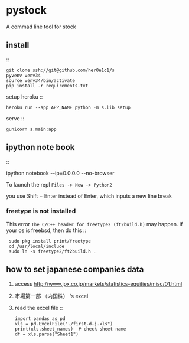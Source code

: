 
# pystock

A commad line tool for stock

## install
::

    git clone ssh://git@github.com/her0e1c1/s
    pyvenv venv34
	source venv34/bin/activate
	pip install -r requirements.txt

setup heroku ::

    heroku run --app APP_NAME python -m s.lib setup

serve ::

    gunicorn s.main:app

## ipython note book
::

   ipython notebook --ip=0.0.0.0 --no-browser

To launch the repl
    `Files -> New -> Python2`

you use Shift + Enter instead of Enter, which inputs a new line break

### freetype is not installed
This error ``The C/C++ header for freetype2 (ft2build.h)`` may happen.
if your os is freebsd, then do this ::

     sudo pkg install print/freetype
     cd /usr/local/include
     sudo ln -s freetype2/ft2build.h .


## how to set japanese companies data
1. access http://www.jpx.co.jp/markets/statistics-equities/misc/01.html
2. 市場第一部 （内国株） 's excel
3. read the excel file ::

       import pandas as pd
       xls = pd.ExcelFile("./first-d-j.xls")
       print(xls.sheet_names)  # check sheet name
       df = xls.parse("Sheet1")
